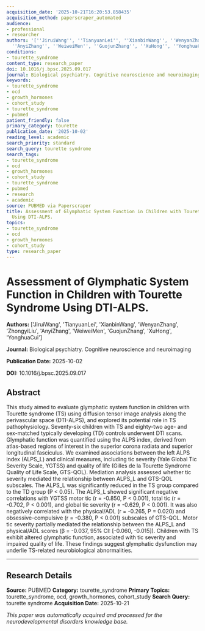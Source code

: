 ```yaml
---
acquisition_date: '2025-10-21T16:20:53.858435'
acquisition_method: paperscraper_automated
audience:
- professional
- researcher
authors: '[''JiruiWang'', ''TianyuanLei'', ''XianbinWang'', ''WenyanZhang'', ''ZhongyiLiu'',
  ''AnyiZhang'', ''WeiweiMen'', ''GuojunZhang'', ''XuHong'', ''YonghuaCui'']'
conditions:
- tourette_syndrome
content_type: research_paper
doi: 10.1016/j.bpsc.2025.09.017
journal: Biological psychiatry. Cognitive neuroscience and neuroimaging
keywords:
- tourette_syndrome
- ocd
- growth_hormones
- cohort_study
- tourette_syndrome
- pubmed
patient_friendly: false
primary_category: tourette
publication_date: '2025-10-02'
reading_level: academic
search_priority: standard
search_query: tourette syndrome
search_tags:
- tourette_syndrome
- ocd
- growth_hormones
- cohort_study
- tourette_syndrome
- pubmed
- research
- academic
source: PUBMED via Paperscraper
title: Assessment of Glymphatic System Function in Children with Tourette Syndrome
  Using DTI-ALPS.
topics:
- tourette_syndrome
- ocd
- growth_hormones
- cohort_study
type: research_paper
---
```


# Assessment of Glymphatic System Function in Children with Tourette Syndrome Using DTI-ALPS.

**Authors:** ['JiruiWang', 'TianyuanLei', 'XianbinWang', 'WenyanZhang', 'ZhongyiLiu', 'AnyiZhang', 'WeiweiMen', 'GuojunZhang', 'XuHong', 'YonghuaCui']

**Journal:** Biological psychiatry. Cognitive neuroscience and neuroimaging

**Publication Date:** 2025-10-02

**DOI:** 10.1016/j.bpsc.2025.09.017

## Abstract

This study aimed to evaluate glymphatic system function in children with Tourette syndrome (TS) using diffusion tensor image analysis along the perivascular space (DTI-ALPS), and explored its potential role in TS pathophysiology. Seventy-six children with TS and eighty-two age- and sex-matched typically developing (TD) controls underwent DTI scans. Glymphatic function was quantified using the ALPS index, derived from atlas-based regions of interest in the superior corona radiata and superior longitudinal fasciculus. We examined associations between the left ALPS index (ALPS_L) and clinical measures, including tic severity (Yale Global Tic Severity Scale, YGTSS) and quality of life (Gilles de la Tourette Syndrome Quality of Life Scale, GTS-QOL). Mediation analysis assessed whether tic severity mediated the relationship between ALPS_L and GTS-QOL subscales. The ALPS_L was significantly reduced in the TS group compared to the TD group (P < 0.05). The ALPS_L showed significant negative correlations with YGTSS motor tic (r = -0.850, P < 0.001), total tic (r = -0.702, P < 0.001), and global tic severity (r = -0.629, P < 0.001). It was also negatively correlated with the physical/ADL (r = -0.265, P = 0.020) and obsessive-compulsive (r = -0.380, P < 0.001) subscales of GTS-QOL. Motor tic severity partially mediated the relationship between the ALPS_L and physical/ADL scores (β = -0.037, 95% CI: [-0.060, -0.015]). Children with TS exhibit altered glymphatic function, associated with tic severity and impaired quality of life. These findings suggest glymphatic dysfunction may underlie TS-related neurobiological abnormalities.

---

## Research Details

**Source:** PUBMED
**Category:** tourette_syndrome
**Primary Topics:** tourette_syndrome, ocd, growth_hormones, cohort_study
**Search Query:** tourette syndrome
**Acquisition Date:** 2025-10-21

*This paper was automatically acquired and processed for the neurodevelopmental disorders knowledge base.*
